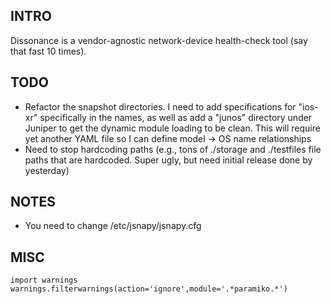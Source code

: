 ## INTRO

Dissonance is a vendor-agnostic network-device health-check tool (say that fast 10 times).

## TODO
- Refactor the snapshot directories. I need to add specifications for "ios-xr" specifically in the names,
  as well as add a "junos" directory under Juniper to get the dynamic module loading to be clean. 
  This will require yet another YAML file so I can define model -> OS name relationships
- Need to stop hardcoding paths (e.g., tons of ./storage and ./testfiles file paths that are hardcoded. Super ugly, but need initial release done by yesterday) 
  
## NOTES
- You need to change /etc/jsnapy/jsnapy.cfg



## MISC
```
import warnings
warnings.filterwarnings(action='ignore',module='.*paramiko.*')
```
